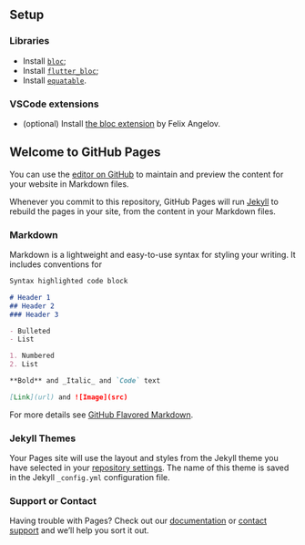 ## Setup

### Libraries
- Install [``bloc``](https://bloclibrary.dev/#/);
- Install [``flutter_bloc``](https://pub.dev/packages/flutter_bloc);
- Install [``equatable``](https://pub.dev/packages/equatable).

### VSCode extensions
- (optional) Install [the bloc extension](https://github.com/felangel/bloc/tree/master/extensions/vscode) by Felix Angelov.

## Welcome to GitHub Pages

You can use the [editor on GitHub](https://github.com/papaoloba/wisebloc/edit/master/index.md) to maintain and preview the content for your website in Markdown files.

Whenever you commit to this repository, GitHub Pages will run [Jekyll](https://jekyllrb.com/) to rebuild the pages in your site, from the content in your Markdown files.

### Markdown

Markdown is a lightweight and easy-to-use syntax for styling your writing. It includes conventions for

```markdown
Syntax highlighted code block

# Header 1
## Header 2
### Header 3

- Bulleted
- List

1. Numbered
2. List

**Bold** and _Italic_ and `Code` text

[Link](url) and ![Image](src)
```

For more details see [GitHub Flavored Markdown](https://guides.github.com/features/mastering-markdown/).

### Jekyll Themes

Your Pages site will use the layout and styles from the Jekyll theme you have selected in your [repository settings](https://github.com/papaoloba/wisebloc/settings). The name of this theme is saved in the Jekyll `_config.yml` configuration file.

### Support or Contact

Having trouble with Pages? Check out our [documentation](https://help.github.com/categories/github-pages-basics/) or [contact support](https://github.com/contact) and we’ll help you sort it out.
